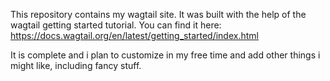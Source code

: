 This repository contains my wagtail site.
It was built with the help of the wagtail getting started tutorial.
You can find it here: https://docs.wagtail.org/en/latest/getting_started/index.html

It is complete and i plan to customize in my free time and add other things i might like, including fancy stuff.

